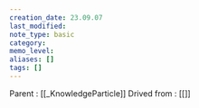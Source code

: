 ```yaml
---
creation_date: 23.09.07
last_modified: 
note_type: basic
category: 
memo_level: 
aliases: []
tags: []
---
```


Parent : [[_KnowledgeParticle]]
Drived from : [[]]
